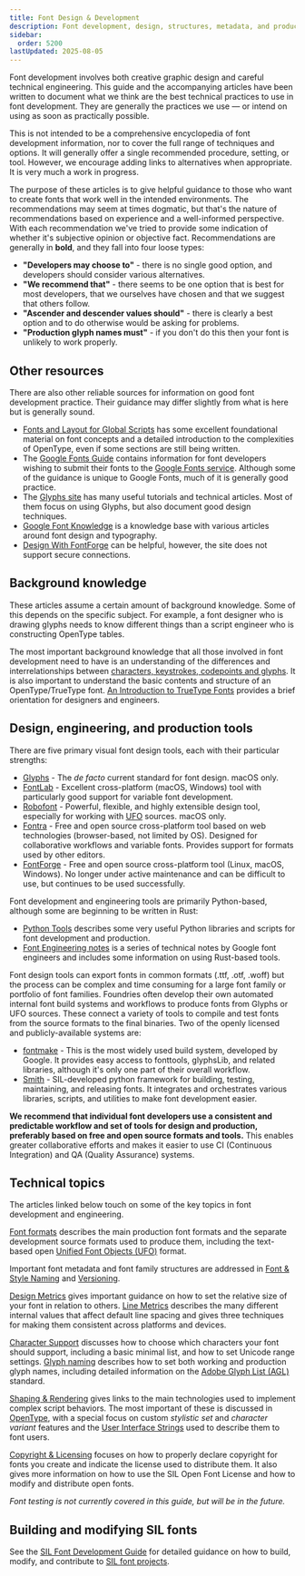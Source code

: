 ```yaml
---
title: Font Design & Development
description: Font development, design, structures, metadata, and production
sidebar:
  order: 5200
lastUpdated: 2025-08-05
---
```


Font development involves both creative graphic design and careful technical engineering. This guide and the accompanying articles have been written to document what we think are the best technical practices to use in font development. They are generally the practices we use — or intend on using as soon as practically possible.

This is not intended to be a comprehensive encyclopedia of font development information, nor to cover the full range of techniques and options. It will generally offer a single recommended procedure, setting, or tool. However, we encourage adding links to alternatives when appropriate. It is very much a work in progress.

The purpose of these articles is to give helpful guidance to those who want to create fonts that work well in the intended environments. The recommendations may seem at times dogmatic, but that's the nature of recommendations based on experience and a well-informed perspective. With each recommendation we've tried to provide some indication of whether it's subjective opinion or objective fact. Recommendations are generally in **bold**, and they fall into four loose types:

- **"Developers may choose to"** - there is no single good option, and developers should consider various alternatives.
- **"We recommend that"** - there seems to be one option that is best for most developers, that we ourselves have chosen and that we suggest that others follow.
- **"Ascender and descender values should"** - there is clearly a best option and to do otherwise would be asking for problems.
- **"Production glyph names must"** - if you don't do this then your font is unlikely to work properly.

## Other resources

There are also other reliable sources for information on good font development practice. Their guidance may differ slightly from what is here but is generally sound.

- [Fonts and Layout for Global Scripts][cozens-flgs] has some excellent foundational material on font concepts and a detailed introduction to the complexities of OpenType, even if some sections are still being written.
- The [Google Fonts Guide][gf-guide] contains information for font developers wishing to submit their fonts to the [Google Fonts service][gf]. Although some of the guidance is unique to Google Fonts, much of it is generally good practice.
- The [Glyphs site][glyphs-learn] has many useful tutorials and technical articles. Most of them focus on using Glyphs, but also document good design techniques.
- [Google Font Knowledge][gf-knol] is a knowledge base with various articles around font design and typography.
- [Design With FontForge][design-with-fontforge] can be helpful, however, the site does not support secure connections.

## Background knowledge

These articles assume a certain amount of background knowledge. Some of this depends on the specific subject. For example, a font designer who is drawing glyphs needs to know different things than a script engineer who is constructing OpenType tables.

The most important background knowledge that all those involved in font development need to have is an understanding of the differences and interrelationships between [characters, keystrokes, codepoints and glyphs][characters-codepoints-glyphs]. It is also important to understand the basic contents and structure of an OpenType/TrueType font. [An Introduction to TrueType Fonts][iws-c8] provides a brief orientation for designers and engineers.

## Design, engineering, and production tools

There are five primary visual font design tools, each with their particular strengths:

- [Glyphs][glyphs] - The _de facto_ current standard for font design. macOS only.
- [FontLab][fontlab] - Excellent cross-platform (macOS, Windows) tool with particularly good support for variable font development.
- [Robofont][robofont] - Powerful, flexible, and highly extensible design tool, especially for working with [UFO][unified-font-objects-ufo] sources. macOS only.
- [Fontra][fontra] - Free and open source cross-platform tool based on web technologies (browser-based, not limited by OS). Designed for collaborative workflows and variable fonts. Provides support for formats used by other editors.
- [FontForge][fontforge] - Free and open source cross-platform tool (Linux, macOS, Windows). No longer under active maintenance and can be difficult to use, but continues to be used successfully.

Font development and engineering tools are primarily Python-based, although some are beginning to be written in Rust:

- [Python Tools][python-tools] describes some very useful Python libraries and scripts for font development and production.
- [Font Engineering notes][fonteng-notes] is a series of technical notes by Google font engineers and includes some information on using Rust-based tools.

Font design tools can export fonts in common formats (.ttf, .otf, .woff) but the process can be complex and time consuming for a large font family or portfolio of font families. Foundries often develop their own automated internal font build systems and workflows to produce fonts from Glyphs or UFO sources. These connect a variety of tools to compile and test fonts from the source formats to the final binaries. Two of the openly licensed and publicly-available systems are:

- [fontmake][fontmake] - This is the most widely used build system, developed by Google. It provides easy access to fonttools, glyphsLib, and related libraries, although it's only one part of their overall workflow.
- [Smith][smith] - SIL-developed python framework for building, testing, maintaining, and releasing fonts. It integrates and orchestrates various libraries, scripts, and utilities to make font development easier.

**We recommend that individual font developers use a consistent and predictable workflow and set of tools for design and production, preferably based on free and open source formats and tools.** This enables greater collaborative efforts and makes it easier to use CI (Continuous Integration) and QA (Quality Assurance) systems.

## Technical topics

The articles linked below touch on some of the key topics in font development and engineering.

[Font formats][font-formats] describes the main production font formats and the separate development source formats used to produce them, including the text-based open [Unified Font Objects (UFO)][unified-font-objects-ufo] format.

Important font metadata and font family structures are addressed in [Font & Style Naming][font-and-style-naming] and [Versioning][versioning].

[Design Metrics][design-metrics] gives important guidance on how to set the relative size of your font in relation to others. [Line Metrics][line-metrics] describes the many different internal values that affect default line spacing and gives three techniques for making them consistent across platforms and devices.

[Character Support][character-support] discusses how to choose which characters your font should support, including a basic minimal list, and how to set Unicode range settings. [Glyph naming][glyph-naming] describes how to set both working and production glyph names, including detailed information on the [Adobe Glyph List (AGL)][adobe-glyph-list] standard.

[Shaping & Rendering][shaping-and-rendering] gives links to the main technologies used to implement complex script behaviors. The most important of these is discussed in [OpenType][opentype], with a special focus on custom _stylistic set_ and _character variant_ features and the [User Interface Strings][user-interface-strings] used to describe them to font users.

[Copyright & Licensing][copyright-and-licensing] focuses on how to properly declare copyright for fonts you create and indicate the license used to distribute them. It also gives more information on how to use the SIL Open Font License and how to modify and distribute open fonts.

_Font testing is not currently covered in this guide, but will be in the future._

## Building and modifying SIL fonts

See the [SIL Font Development Guide][silfontdev] for detailed guidance on how to build, modify, and contribute to [SIL font projects][sil-fonts].

[adobe-glyph-list]: /topics/fonts/adobe-glyph-list
[character-support]: /topics/fonts/character-support
[characters-codepoints-glyphs]: /topics/encoding/characters-codepoints-glyphs
[copyright-and-licensing]: /topics/fonts/copyright-and-licensing
[cozens-flgs]: https://simoncozens.github.io/fonts-and-layout/
[design-metrics]: /topics/fonts/design-metrics
[design-with-fontforge]: http://designwithfontforge.com
[font-and-style-naming]: /topics/fonts/font-and-style-naming
[fonteng-notes]: https://rsheeter.github.io/
[font-formats]: /topics/fonts/font-formats
[fontforge]: https://fontforge.org/
[fontlab]: https://www.fontlab.com/
[fontra]: https://fontra.xyz/
[fontmake]: https://github.com/googlefonts/fontmake
[gf]: https://fonts.google.com/
[gf-guide]: https://googlefonts.github.io/gf-guide/
[gf-knol]: https://fonts.google.com/knowledge
[glyph-naming]: /topics/fonts/glyph-naming
[glyphs]: https://glyphsapp.com/
[glyphs-learn]: https://glyphsapp.com/learn
[iws-c8]: https://scripts.sil.org/IWS-Chapter08
[line-metrics]: /topics/fonts/line-metrics
[opentype]: /topics/fonts/opentype
[otcookbook]: https://opentypecookbook.com/
[python-tools]: /topics/fonts/python-tools
[robofont]: https://robofont.com/
[shaping-and-rendering]: /topics/fonts/shaping-and-rendering
[silfontdev]: /topics/fonts/building-and-modifying-sil-fonts
[sil-fonts]: https://software.sil.org/fonts/
[smith]: https://github.com/silnrsi/smith
[unified-font-objects-ufo]: /topics/fonts/unified-font-objects-ufo
[user-interface-strings]: /topics/fonts/user-interface-strings
[versioning]: /topics/fonts/versioning
